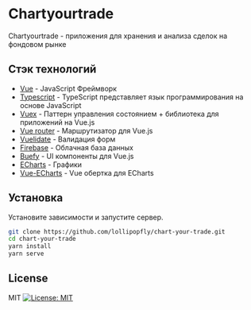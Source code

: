 # Chartyourtrade

Chartyourtrade - приложения для хранения и анализа сделок на фондовом рынке

## Стэк технологий

- [Vue](https://vuejs.org/) - JavaScript Фреймворк
- [Typescript](https://www.typescriptlang.org/) - TypeScript представляет язык программирования на основе JavaScript
- [Vuex](https://vuex.vuejs.org/ru/guide/) - Паттерн управления состоянием + библиотека для приложений на Vue.js
- [Vue router](https://router.vuejs.org/) - Маршрутизатор для Vue.js
- [Vuelidate](https://vuelidate.js.org/) - Валидация форм
- [Firebase](https://firebase.google.com/) - Облачная база данных
- [Buefy](https://buefy.org/) - UI компоненты для Vue.js
- [ECharts](https://echarts.apache.org/en/index.html) - Графики
- [Vue-ECharts](https://github.com/ecomfe/vue-echarts) - Vue обертка для ECharts

## Установка

Установите зависимости и запустите сервер.

```sh
git clone https://github.com/lollipopfly/chart-your-trade.git
cd chart-your-trade
yarn install
yarn serve
```

## License

MIT
[![License: MIT](https://img.shields.io/badge/License-MIT-yellow.svg)](https://opensource.org/licenses/MIT)
